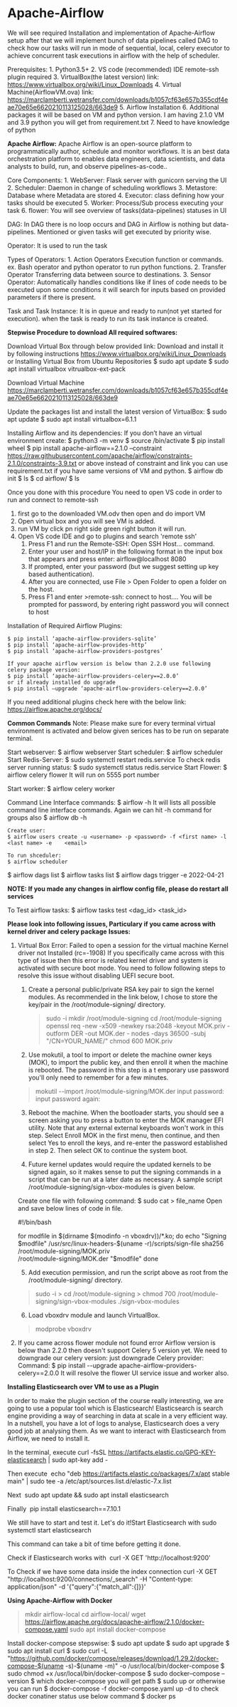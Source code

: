 # Apache-Airflow
We will see required Installation and implementation of Apache-Airflow setup after that we will implement bunch of data pipelines called DAG to check how our tasks will run in mode of sequential, local, celery executor to achieve concurrent task executions in airflow with the help of scheduler.


Prerequisites:
    1. Python3.5+
    2. VS code (recommended) IDE	    remote-ssh plugin required
    3. VirtualBox(the latest version)   link: https://www.virtualbox.org/wiki/Linux_Downloads
    4. Virtual Machine(AirflowVM.ova)   link: https://marclamberti.wetransfer.com/downloads/b1057cf63e657b355cdf4eae70e65e6620210113125028/663de9
    5. Airflow Installation
	6. Additional packages it will be based on VM and python version. I am having 2.1.0 VM and 3.9 python you will get from requirement.txt
	7. Need to have knowledge of python

**Apache Airflow:**
    Apache Airflow is an open-source platform to programmatically author, schedule and monitor workflows. It is an best data orchestration platform to enables data engineers, data scientists, and data analysts to build, run, and observe pipelines-as-code..

Core Components:
    1. WebServer: Flask server with gunicorn serving the UI
    2. Scheduler: Daemon in change of scheduling workflows
    3. Metastore: Database where Metadata are stored
    4. Executor: class defining how your tasks should be executed
    5. Worker: Process/Sub process executing your task
	6. flower: You will see overview of tasks(data-pipelines) statuses in UI

DAG:
    In DAG there is no loop occurs and DAG in Airflow is nothing but data-pipelines. 
    Mentioned or given tasks will get executed by priority wise.

Operator:
    It is used to run the task

Types of Operators:
    1. Action Operators
        Execution function or commands.
        ex. Bash operator and python operator to run python functions.
    2. Transfer Operator
        Transferring data between source to destinations.
    3. Sensor Operator:
        Automatically handles conditions like if lines of code needs to be executed  upon some conditions 
        it will search for inputs based on provided parameters if there is present.

Task and Task Instance:
    It is in queue and ready to run(not yet started for execution).
    when the task is ready to run its task instance is created.

**Stepwise Procedure to download All required softwares:**

Download Virtual Box through below provided link:
	Download and install it by following instructions
	https://www.virtualbox.org/wiki/Linux_Downloads
	or
	Installing Virtual Box from Ubuntu Repositories
	$ sudo apt update
	$ sudo apt install virtualbox vitrualbox-ext-pack

Download Virtual Machine	https://marclamberti.wetransfer.com/downloads/b1057cf63e657b355cdf4eae70e65e6620210113125028/663de9

Update the packages list and install the latest version of VirtualBox:
	$ sudo apt update
	$ sudo apt install virtualbox=6.1.1


Installing Airflow and its dependencies:
If you don’t have an virtual environment create:
	$ python3 -m venv <new-env-name>
	$ source <new-env-name>/bin/activate
	$ pip install wheel
	$ pip install apache-airflow==2.1.0 –constraint https://raw.githubusercontent.com/apache/airflow/constraints-2.1.0/constraints-3.9.txt
	or above instead of constraint and link you can use requirement.txt if you have same versions of VM and python.
	$ airflow db init
	$ ls
	$ cd airflow/
	$ ls

Once you done with this procedure 
You need to open VS code in order to run and connect to remote-ssh
1. first go to the downloaded VM.odv then open and do import VM 
2. Open virtual box and you will see VM is added.
3. run VM by click pn right side green right button it will run.
4. Open VS code IDE and go to plugins and search 'remote ssh'
	1. Press F1 and run the Remote-SSH: Open SSH Host... command.
	2. Enter your user and host/IP in the following format in the input box that appears and press enter: airflow@localhost 8080
	3. If prompted, enter your password (but we suggest setting up key based authentication).
	4. After you are connected, use File > Open Folder to open a folder on the host.
	5. Press F1 and enter  >remote-ssh: connect to host.... You will be prompted for password, by entering right password you will connect to host

Installation of Required Airflow Plugins:

	$ pip install ‘apache-airflow-providers-sqlite’
	$ pip install ‘apache-airflow-provides-http’
	$ pip install ‘apache-airflow-providers-postgres’

	If your apache airflow version is below than 2.2.0 use following celery package version:
	$ pip install ‘apache-airflow-providers-celery==2.0.0’
	or if already installed do upgrade
	$ pip install –upgrade ‘apache-airflow-providers-celery==2.0.0’

If you need additional plugins check here with the below link:
	https://airflow.apache.org/docs/


**Common Commands**
Note: Please make sure for every terminal virtual environment is activated and below given serices has to be run on separate terminal.

Start webserver:
	$ airflow webserver
Start scheduler:
	$ airflow scheduler
Start Redis-Server:
	$ sudo systemctl restart redis.service
To check redis server running status:
	$ sudo systemctl status redis.service
Start Flower:
	$ airflow celery flower
It will run on 5555 port number

Start worker:
	$ airflow celery worker


Command Line Interface commands:
	$ airflow -h
	It will lists all possible command line interface commands.
	Again we can hit -h command for groups also
	$ airflow db -h
	
	Create user:
	$ airflow users create -u <username> -p <password> -f <first name> -l <last name> -e 	<email>

	To run shceduler:
	$ airflow scheduler


$ airflow dags list
$ airflow tasks list <task-name>
$ airflow dags trigger -e 2022-04-21 <task-name>


**NOTE: If you made any changes in airflow config file, please do restart all services**

To Test airflow tasks:
	$ airflow tasks test <dag_id> <task_id> <scheduling-date YYYY-MM-DD>



**Please look into following issues, Particulary if you came across with kernel driver and celery package**
**Issues:** 
1. Virtual Box Error: Failed to open a session for the virtual machine
	Kernel driver not Installed (rc=-1908)
	If you specifically came across with this type of issue then this error is related kernel 	driver and system is activated with secure boot mode.
	You need to follow following steps to resolve this issue without disabling UEFI secure 	boot.
 	1. Create a personal public/private RSA key pair to sign the kernel modules. As 	recommended in the link below, I chose to store the key/pair in the /root/module-signing/ 	directory.
    	> sudo -i
    	> mkdir /root/module-signing
    	> cd /root/module-signing
    	> openssl req -new -x509 -newkey rsa:2048 -keyout MOK.priv -outform DER -out 	MOK.der - 	nodes -days 36500 -subj "/CN=YOUR_NAME/" chmod 600 MOK.priv

	2. Use mokutil, a tool to import or delete the machine owner keys (MOK), to import the 	public key, and then enroll it when the machine is rebooted. The password in this step is a t	emporary use password you'll only need to remember for a few minutes.

	> mokutil --import /root/module-signing/MOK.der
	> input password:
	> input password again:

	3. Reboot the machine. When the bootloader starts, you should see a screen asking you to 	press a button to enter the MOK manager EFI utility. Note that any external external 	keyboards 	won't work in this step. Select Enroll MOK in the first menu, then continue, 	and then select Yes to 	enroll the keys, and re-enter the password established in step 2. 	Then select OK to continue the 	system boot.

	4. Future kernel updates would require the updated kernels to be signed again, so it makes 	sense to put the signing commands in a script that can be run at a later date as necessary. A 	sample script /root/module-signing/sign-vbox-modules is given below.
	
	Create one file with following command:
		$ sudo cat > file_name
	Open and save below lines of code in file. 
	
	#!/bin/bash

	for modfile in $(dirname $(modinfo -n vboxdrv))/*.ko; do
  		echo "Signing $modfile"
  		/usr/src/linux-headers-$(uname -r)/scripts/sign-file sha256 \
                                /root/module-signing/MOK.priv \
                                /root/module-signing/MOK.der "$modfile"
	done

	
	5. Add execution permission, and run the script above as root from the /root/module-signing/ 	directory.

	> sudo -i
    	> cd /root/module-signing
    	> chmod 700 /root/module-signing/sign-vbox-modules
   	./sign-vbox-modules
	
	6. Load vboxdrv module and launch VirtualBox.
	
	> modprobe vboxdrv 

2. If you came across flower module not found error
Airflow version is below than 2.2.0 then doesn't support Celery 5 version yet.
We need to downgrade our celery version: just downgrade Celery provider:
Command:
$ pip install --upgrade apache-airflow-providers-celery==2.0.0
It will resolve the flower UI service issue and worker also.

**Installing Elasticsearch over VM to use as a Plugin**

In order to make the plugin section of the course really interesting, we are going to use a popular tool which is Elasticsearch!
Elasticsearch is search engine providing a way of searching in data at scale in a very efficient way. In a nutshell, you have a lot of logs to analyse, Elasticsearch does a very good job at analysing them.
As we want to interact with Elasticsearch from Airflow, we need to install it.

In the terminal, execute
curl -fsSL https://artifacts.elastic.co/GPG-KEY-elasticsearch | sudo apt-key add -


Then execute 
echo "deb https://artifacts.elastic.co/packages/7.x/apt stable main" | sudo tee -a /etc/apt/sources.list.d/elastic-7.x.list

Next 
sudo apt update && sudo apt install elasticsearch

Finally 
pip install elasticsearch==7.10.1

We still have to start and test it. Let's do it!Start Elasticsearch with
sudo systemctl start elasticsearch

This command can take a bit of time before getting it done.

Check if Elasticsearch works with 
curl -X GET 'http://localhost:9200'

To Check if we have some data inside the index connection
curl -X GET "http://localhost:9200/connections/_search" -H "Content-type: application/json" -d '{"query":{"match_all":{]}}'


**Using Apache-Airflow with Docker**

> mkdir airflow-local
> cd airflow-local/
> wget https://airflow.apache.org/docs/apache-airflow/2.1.0/docker-compose.yaml
> sudo apt install docker-compose

Install docker-compose stepswise:
$ sudo apt update
$ sudo apt upgrade
$ sudo apt install curl
$ sudo curl -L "https://github.com/docker/compose/releases/download/1.29.2/docker-compose-$(uname -s)-$(uname -m)" -o /usr/local/bin/docker-compose
$ sudo chmod +x /usr/local/bin/docker-compose
$ sudo docker–compose –version
$ which docker-compose
you will get path 
$ sudo <path-from-above-command> up
or 
otherwise you can run 
$ docker-compose -f docker-compose.yaml up -d
to check docker conatiner status use below command
$ docker ps